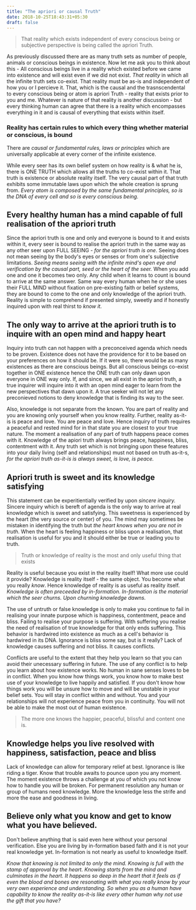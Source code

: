 ```yaml
---
title: "The apriori or causal Truth"
date: 2018-10-25T18:43:31+05:30
draft: false 
---
```


> That reality which exists independent of every conscious being or subjective perspective is being called the apriori Truth.  

As previously discussed there are as many truth sets as number of people, animals or conscious beings in existence. Now let me ask you to think about this - All conscious beings live in a reality which existed before we came into existence and will exist even if we did not exist. _That reality_ in which all the infinite truth sets co-exist. That reality must be as-is and independent of how you or I percieve it. That, which is the causal and the trasnscendental to every conscious being or atom is apriori Truth - reality that exists prior to you and me. Whatever is nature of that reality is another discussion - but every thinking human can agree that there is a reality which encompasses everything in it and is causal of everything that exists within itself. 

### Reality has certain rules to which every thing whether material or conscious, is bound

There are _causal or fundamental rules, laws or principles_ which are universally applicable at every corner of the infinite existence. 

While every seer has its own belief system on how reality is & what he is, there is ONE TRUTH which allows all the truths to co-exist within it. That truth is existence or absolute reality itself. The very causal part of that truth exhibits some immutable laws upon which the whole creation is sprung from. _Every atom is composed by the same fundamental principles, so is the DNA of every cell and so is every conscious being._  

## Every healthy human has a mind capable of full realisation of the apriori truth

Since the apriori truth is one and only and everyone is bound to it and exists within it, every seer is bound to realise the apriori truth in the same way as any other seer upon FULL SEEING - _for the apriori truth is one_. Seeing does not mean seeing by the body's eyes or senses or from one's subjective limitations. _Seeing means seeing with the infinite mind's open eye and verification by the causal part, seed or the heart of the seer._ When you add one and one it becomes two only. Any child when it learns to count is bound to arrive at the same answer. Same way every human when he or she uses their FULL MIND without fixation on pre-existing faith or belief systems, they are bound to come to the one and only knowledge of the apriori truth. Reality is simple to comprehend if presented simply, sweetly and if honestly inquired upon with real thirst to _know it._ 

## The only way to arrive at the apriori truth is to inquire with an open mind and happy heart

Inquiry into truth can not happen with a preconceived agenda which needs to be proven. Existence does not have the providence for it to be based on your preferences on how it should be. If it were so, there would be as many existences as there are conscious beings. But all conscious beings co-exist together in ONE existence hence the ONE truth can only dawn upon everyone in ONE way only. If, and since, we all exist in the apriori truth, a true inquirer will inquire into it with an open mind eager to learn from the new perspectives that dawn upon it. A true seeker will not let any preconieved notions to deny knowledge that is finding its way to the seer.

Also, knowledge is not separate from the known. You are part of reality and you are knowing only yourself when you know reality. Further, reality as-it-is is peace and love. You are peace and love. Hence inquiry of truth requires a peaceful and rested mind for in that state you are closest to your true nature. The moment a realisation of any part of truth happens peace comes with it. Knowledge of the apiori truth always brings peace, happiness, bliss, contentment with it. Any truth set which is not bringing upon these features into your daily living (self and relationships) must not based on truth as-it-s, _for the apriori truth as-it-is is always sweet, is love, is peace._ 

## Apriori truth is sweet and its knowledge satisfying
This statement can be experitientially verified by upon _sincere inquiry._ Sincere inquiry which is bereft of agenda is the only way to arrive at real knowledge which is sweet and satisfying. This sweetness is experienced by the heart (the very source or center) of you. The mind may sometimes be mistaken in identifying the truth but _the heart knows when you are not in truth_. When the heart is feeling happiness or bliss upon a realisation, that realisation is useful for you and it should either be true or leading you to truth. 

> Truth or knowledge of reality is the most and only useful thing that exists

Reality is useful because you exist in the reality itself! What more use could it provide? Knowledge is reality itself - the same object. You become what you really _know_. Hence knowledge of reality is as useful as reality itself. _Knowledge is often preceeded by in-formation. In-formation is the material which the seer churns. Upon churning knowledge dawns._

The use of untruth or false knowledge is only to make you continue to fail in realising your innate purpose which is happiness, contentment, peace and bliss. Failing to realise your purpose is suffering. With suffering you realise the need of realisation of true knowledge for that only ends suffering. This behavior is hardwired into existence as much as a cell's behavior is hardwired in its DNA. Ignorance is bliss some say, but is it really? Lack of knowledge causes suffering and not bliss. It causes conflicts. 

Conflicts are useful to the extent that they help you learn so that you can avoid their unecessary suffering in future. The use of any conflict is to help you learn about how existence works. No human in sane senses loves to be in conflict. When you know how things work, you know how to make best use of your knowledge to live happily and satisfied. If you don't know how things work you will be unsure how to move and will be unstable in your belief sets. You will stay in conflict within and without. You and your relationships will not experience peace from you in continuity. You will not be able to make the most out of human existence. 

> The more one knows the happier, peaceful, blissful and content one is.

## Knowledge helps you live resolved with happiness, satisfaction, peace and bliss
Lack of knowledge can allow for temporary relief at best. Ignorance is like riding a tiger. Know that trouble awaits to pounce upon you any moment. The moment existence throws a challenge at you of which you not know how to handle you will be broken. For permanent resolution any human or group of humans need knowledge. More the knowledge less the strife and more the ease and goodness in living. 

## Believe only what you know and get to know what you have believed.
Don't believe anything that is said even here without your personal verification. Else you are living by in-formation based faith and it is not your real knowledge yet. In-formation is not nearly as useful to knowledge itself. 

_Know that knowing is not limited to only the mind. Knowing is full with the stamp of approval by the heart. Knowing starts from the mind and culminates in the heart. It happens so deep in the heart that it feels as if even the blood and bones are resonating with what you really know by your very own experience and understanding. So when you as a human have capability to know the reality as-it-is like every other human why not use the gift that you have?_
